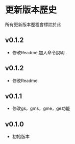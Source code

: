# 更新版本歷史

所有更新版本歷程會標註於此

## v0.1.2

- 修改Readme,加入命令說明

## v0.1.2

- 修改Readme

## v0.1.1

- 修改gs，gms，gme，ge功能

## v0.1.0

- 初始版本
